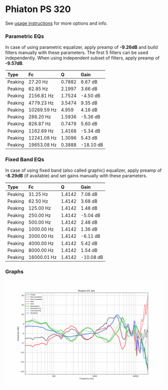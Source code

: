 # Phiaton PS 320
See [usage instructions](https://github.com/jaakkopasanen/AutoEq#usage) for more options and info.

### Parametric EQs
In case of using parametric equalizer, apply preamp of **-9.26dB** and build filters manually
with these parameters. The first 5 filters can be used independently.
When using independent subset of filters, apply preamp of **-9.57dB**.

| Type    | Fc          |      Q | Gain      |
|:--------|:------------|:-------|:----------|
| Peaking | 27.20 Hz    | 0.7882 | 6.67 dB   |
| Peaking | 62.85 Hz    | 2.1997 | 3.66 dB   |
| Peaking | 2156.81 Hz  | 1.7524 | -4.50 dB  |
| Peaking | 4779.23 Hz  | 3.5474 | 9.35 dB   |
| Peaking | 10269.59 Hz | 4.959  | 4.16 dB   |
| Peaking | 288.20 Hz   | 1.5936 | -5.36 dB  |
| Peaking | 826.87 Hz   | 0.7478 | 5.60 dB   |
| Peaking | 1162.69 Hz  | 1.4168 | -5.34 dB  |
| Peaking | 12241.08 Hz | 1.3096 | 5.43 dB   |
| Peaking | 19653.08 Hz | 0.3888 | -18.10 dB |

### Fixed Band EQs
In case of using fixed band (also called graphic) equalizer, apply preamp of **-8.29dB**
(if available) and set gains manually with these parameters.

| Type    | Fc          |      Q | Gain      |
|:--------|:------------|:-------|:----------|
| Peaking | 31.25 Hz    | 1.4142 | 7.08 dB   |
| Peaking | 62.50 Hz    | 1.4142 | 3.68 dB   |
| Peaking | 125.00 Hz   | 1.4142 | 1.48 dB   |
| Peaking | 250.00 Hz   | 1.4142 | -5.04 dB  |
| Peaking | 500.00 Hz   | 1.4142 | 2.48 dB   |
| Peaking | 1000.00 Hz  | 1.4142 | 1.36 dB   |
| Peaking | 2000.00 Hz  | 1.4142 | -6.11 dB  |
| Peaking | 4000.00 Hz  | 1.4142 | 5.42 dB   |
| Peaking | 8000.00 Hz  | 1.4142 | 1.54 dB   |
| Peaking | 16000.01 Hz | 1.4142 | -10.08 dB |

### Graphs
![](./Phiaton%20PS%20320.png)